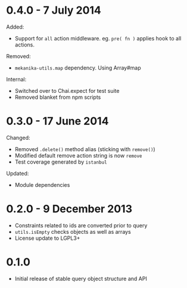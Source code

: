 0.4.0 - 7 July 2014
=====

Added:

- Support for `all` action middleware. eg. `pre( fn )` applies hook to all actions.

Removed:

- `mekanika-utils.map` dependency. Using Array#map

Internal:

- Switched over to Chai.expect for test suite
- Removed blanket from npm scripts



0.3.0 - 17 June 2014
=====

Changed:

- Removed `.delete()` method alias (sticking with `remove()`)
- Modified default remove action string is now `remove`
- Test coverage generated by `istanbul`

Updated:

- Module dependencies


0.2.0 - 9 December 2013
=====

- Constraints related to ids are converted prior to query
- `utils.isEmpty` checks objects as well as arrays
- License update to LGPL3+

0.1.0
=====

- Initial release of stable query object structure and API
